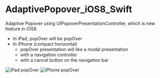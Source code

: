 AdaptivePopover_iOS8_Swift
====================

Adaptive Popover using UIPopoverPresentationController, which is new feature in iOS8
* In iPad, popOver will be popOver
* In iPhone (compact horizontal)
    * popOver presentation will like a modal presentation
    * with a navigation controller
    * with a cancel button on the navigation bar

![iPad popOver](https://raw.githubusercontent.com/frogcjn/AdaptivePopover_iOS8/master/ScreenShot_popOver_iPad.png)
![iPhone popOver](https://raw.githubusercontent.com/frogcjn/AdaptivePopover_iOS8/master/ScreenShot_popOver_iPhone.png)

